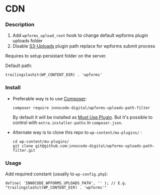 # CDN

### Description

1. Add `wpforms_upload_root` hook to change default wpforms plugin uploads folder 
2. Disable [S3-Uploads](https://github.com/humanmade/S3-Uploads) plugin path replace for wpforms submit process

Requires to setup persistant folder on the server.


Default path:
```
trailingslashit(WP_CONTENT_DIR) . 'wpforms'
```

### Install

- Preferable way is to use [Composer](https://getcomposer.org/):

    ````
    composer require innocode-digital/wpforms-uploads-path-filter
    ````

    By default it will be installed as [Must Use Plugin](https://codex.wordpress.org/Must_Use_Plugins).
    But it's possible to control with `extra.installer-paths` in `composer.json`.

- Alternate way is to clone this repo to `wp-content/mu-plugins/` :

    ````
    cd wp-content/mu-plugins/
    git clone git@github.com:innocode-digital/wpforms-uploads-path-filter.git
    ````

### Usage

Add required constant (usually to `wp-config.php`):

````
define( 'INNOCODE_WPFORMS_UPLOADS_PATH', '' ); // E.g. "trailingslashit(WP_CONTENT_DIR) . 'wpforms'"
````

